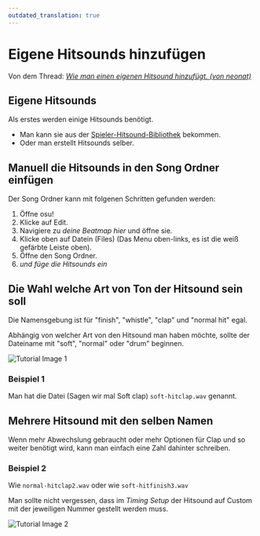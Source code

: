 ```yaml
---
outdated_translation: true
---
```


# Eigene Hitsounds hinzufügen

Von dem Thread: *[Wie man einen eigenen Hitsound hinzufügt. (von neonat)](https://osu.ppy.sh/community/forums/posts/3215699)*

## Eigene Hitsounds

Als erstes werden einige Hitsounds benötigt.

- Man kann sie aus der [Spieler-Hitsound-Bibliothek](/wiki/Guides/Custom_Hitsound_Library) bekommen.
- Oder man erstellt Hitsounds selber.

## Manuell die Hitsounds in den Song Ordner einfügen

Der Song Ordner kann mit folgenen Schritten gefunden werden:

1. Öffne osu!
2. Klicke auf Edit.
3. Navigiere zu *deine Beatmap hier* und öffne sie.
4. Klicke oben auf Datein (Files) (Das Menu oben-links, es ist die weiß gefärbte Leiste oben).
5. Öffne den Song Ordner.
6. *und füge die Hitsounds ein*

## Die Wahl welche Art von Ton der Hitsound sein soll

Die Namensgebung ist für "finish", "whistle", "clap" und "normal hit" egal.

Abhängig von welcher Art von den Hitsound man haben möchte, sollte der Dateiname mit "soft", "normal" oder "drum" beginnen.

![Tutorial Image 1](img/beatmap-folder-resources.png "Tutorial Image 1")

### Beispiel 1

Man hat die Datei (Sagen wir mal Soft clap) `soft-hitclap.wav` genannt.

## Mehrere Hitsound mit den selben Namen

Wenn mehr Abwechslung gebraucht oder mehr Optionen für Clap und so weiter benötigt wird, kann man einfach eine Zahl dahinter schreiben.

### Beispiel 2

Wie `normal-hitclap2.wav` oder wie `soft-hitfinish3.wav`

Man sollte nicht vergessen, dass im *Timing Setup* der Hitsound auf Custom mit der jeweiligen Nummer gestellt werden muss.

![Tutorial Image 2](img/adding-custom-hitsounds.png "Tutorial Image 2")
